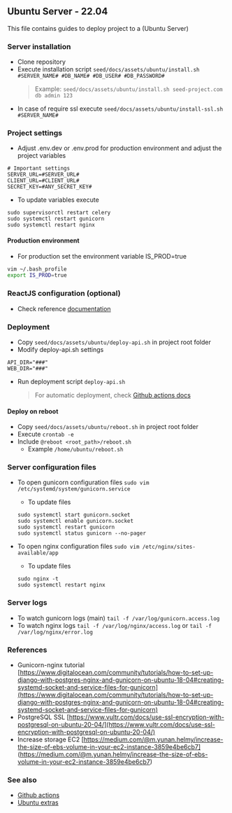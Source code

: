 ## Ubuntu Server - 22.04

This file contains guides to deploy project to a (Ubuntu Server)

### Server installation

-   Clone repository
-   Execute installation script ```seed/docs/assets/ubuntu/install.sh #SERVER_NAME# #DB_NAME# #DB_USER# #DB_PASSWORD#```
    >  Example: ```seed/docs/assets/ubuntu/install.sh seed-project.com db admin 123```
-   In case of require ssl execute ```seed/docs/assets/ubuntu/install-ssl.sh #SERVER_NAME#```

### Project settings

-   Adjust .env.dev or .env.prod for production environment and adjust the project variables
```
# Important settings
SERVER_URL=#SERVER_URL#
CLIENT_URL=#CLIENT_URL#
SECRET_KEY=#ANY_SECRET_KEY#
```
-   To update variables execute
```
sudo supervisorctl restart celery
sudo systemctl restart gunicorn
sudo systemctl restart nginx
```

#### Production environment

-  For  production set the environment variable IS_PROD=true
```bash
vim ~/.bash_profile
export IS_PROD=true
```

### ReactJS configuration (optional)

-   Check reference [documentation](https://github.com/erick-rivas/reactjs-reference/blob/master/src/seed/docs/220_ubuntu.md)

### Deployment

-   Copy `seed/docs/assets/ubuntu/deploy-api.sh` in project root folder
-   Modify deploy-api.sh settings
```
API_DIR="###"
WEB_DIR="###"
```

-   Run deployment script `deploy-api.sh`
    > For automatic deployment, check [Github actions docs](220_deploy_github.md)

#### Deploy on reboot

-   Copy `seed/docs/assets/ubuntu/reboot.sh` in project root folder
-   Execute `crontab -e`
-   Include `@reboot <root_path>/reboot.sh`
    -   Example `/home/ubuntu/reboot.sh`

### Server configuration files

-   To open gunicorn configuration files `sudo vim /etc/systemd/system/gunicorn.service`
    -   To update files
    ```
    sudo systemctl start gunicorn.socket
    sudo systemctl enable gunicorn.socket
    sudo systemctl restart gunicorn
    sudo systemctl status gunicorn --no-pager
    ```

-   To open nginx configuration files `sudo vim /etc/nginx/sites-available/app`
    -   To update files
    ```
    sudo nginx -t
    sudo systemctl restart nginx
    ```

### Server logs

-   To watch gunicorn logs (main) `tail -f /var/log/gunicorn.access.log`
-   To watch nginx logs `tail -f /var/log/nginx/access.log` or `tail -f /var/log/nginx/error.log`

### References

-   Gunicorn-nginx tutorial [https://www.digitalocean.com/community/tutorials/how-to-set-up-django-with-postgres-nginx-and-gunicorn-on-ubuntu-18-04#creating-systemd-socket-and-service-files-for-gunicorn](https://www.digitalocean.com/community/tutorials/how-to-set-up-django-with-postgres-nginx-and-gunicorn-on-ubuntu-18-04#creating-systemd-socket-and-service-files-for-gunicorn)
-   PostgreSQL SSL [https://www.vultr.com/docs/use-ssl-encryption-with-postgresql-on-ubuntu-20-04/](https://www.vultr.com/docs/use-ssl-encryption-with-postgresql-on-ubuntu-20-04/)
-   Increase storage EC2 [https://medium.com/@m.yunan.helmy/increase-the-size-of-ebs-volume-in-your-ec2-instance-3859e4be6cb7] (https://medium.com/@m.yunan.helmy/increase-the-size-of-ebs-volume-in-your-ec2-instance-3859e4be6cb7)

### See also

-   [Github actions](220_deploy_github.md)
-   [Ubuntu extras](extras/211_deploy_ubuntu_extras.md)